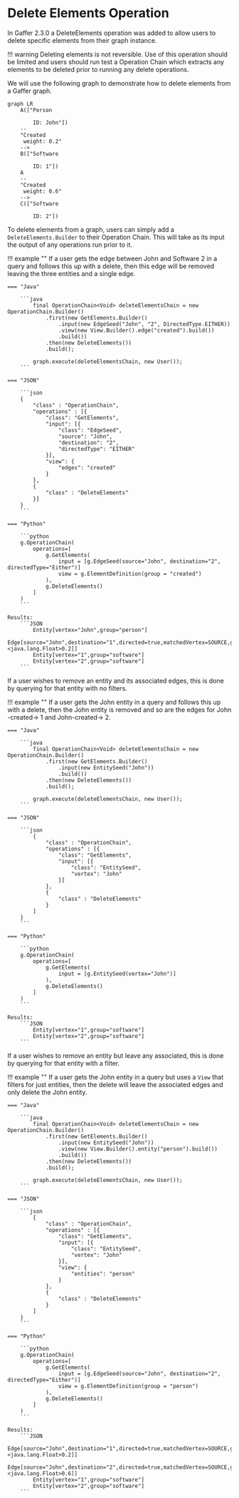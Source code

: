 # Delete Elements Operation

In Gaffer 2.3.0 a DeleteElements operation was added to allow users
to delete specific elements from their graph instance.

!!! warning
    Deleting elements is not reversible. Use of this operation should be
    limited and users should run test a Operation Chain which extracts any elements
    to be deleted prior to running any delete operations.

We will use the following graph to demonstrate how to delete elements from a
Gaffer graph.

```mermaid
graph LR
    A(["Person

        ID: John"])
    --
    "Created
     weight: 0.2"
    -->
    B(["Software

        ID: 1"])
    A
    --
    "Created
     weight: 0.6"
    -->
    C(["Software

        ID: 2"])
```

To delete elements from a graph, users can simply add a `DeleteElements.Builder` to their
Operation Chain. This will take as its input the output of any operations run prior to it.


!!! example ""
    If a user gets the edge between John and Software 2 in a query and follows this
    up with a delete, then this edge will be removed leaving the three entities and a single edge.

    === "Java"

        ```java
            final OperationChain<Void> deleteElementsChain = new OperationChain.Builder()
                .first(new GetElements.Builder()
                    .input(new EdgeSeed("John", "2", DirectedType.EITHER))
                    .view(new View.Builder().edge("created").build())
                    .build())
                .then(new DeleteElements())
                .build();

            graph.execute(deleteElementsChain, new User());
        ```

    === "JSON"

        ```json
        {
            "class" : "OperationChain",
            "operations" : [{
                "class": "GetElements",
                "input": [{
                    "class": "EdgeSeed",
                    "source": "John",
                    "destination": "2",
                    "directedType": "EITHER"
                }],
                "view": {
                    "edges": "created"
                }
            },
            {
                "class" : "DeleteElements"
            }]
        }
        ```

    === "Python"

        ```python
        g.OperationChain(
            operations=[
                g.GetElements(
                    input = [g.EdgeSeed(source="John", destination="2", directedType="Either")]
                    view = g.ElementDefinition(group = "created")
                ),
                g.DeleteElements()
            ]
        )
        ```

    Results:
        ```JSON
            Entity[vertex="John",group="person"]
            Edge[source="John",destination="1",directed=true,matchedVertex=SOURCE,group="created",properties=Properties[weight=<java.lang.Float>0.2]]
            Entity[vertex="1",group="software"]
            Entity[vertex="2",group="software"]
        ```

If a user wishes to remove an entity and its associated edges, this is done by
querying for that entity with no filters.

!!! example ""
    If a user gets the John entity in a query and follows this up with a delete,
    then the John entity is removed and so are the edges for John -created-> 1
    and John-created-> 2.

    === "Java"

        ```java
            final OperationChain<Void> deleteElementsChain = new OperationChain.Builder()
                .first(new GetElements.Builder()
                    .input(new EntitySeed("John"))
                    .build())
                .then(new DeleteElements())
                .build();

            graph.execute(deleteElementsChain, new User());
        ```

    === "JSON"

        ```json
            {
                "class" : "OperationChain",
                "operations" : [{
                    "class": "GetElements",
                    "input": [{
                        "class": "EntitySeed",
                        "vertex": "John"
                    }]
                },
                {
                    "class" : "DeleteElements"
                }
            ]
        }
        ```

    === "Python"

        ```python
        g.OperationChain(
            operations=[
                g.GetElements(
                    input = [g.EntitySeed(vertex="John")]
                ),
                g.DeleteElements()
            ]
        )
        ```

    Results:
        ```JSON
            Entity[vertex="1",group="software"]
            Entity[vertex="2",group="software"]
        ```

If a user wishes to remove an entity but leave any associated, this is done by
querying for that entity with a filter.

!!! example ""
    If a user gets the John entity in a query but uses a `View` that filters for just entities, then the
    delete will leave the associated edges and only delete the John entity.

    === "Java"

        ```java
            final OperationChain<Void> deleteElementsChain = new OperationChain.Builder()
                .first(new GetElements.Builder()
                    .input(new EntitySeed("John"))
                    .view(new View.Builder().entity("person").build())
                    .build())
                .then(new DeleteElements())
                .build();

            graph.execute(deleteElementsChain, new User());
        ```

    === "JSON"

        ```json
            {
                "class" : "OperationChain",
                "operations" : [{
                    "class": "GetElements",
                    "input": [{
                        "class": "EntitySeed",
                        "vertex": "John"
                    }],
                    "view": {
                        "entities": "person"
                    }
                },
                {
                    "class" : "DeleteElements"
                }
            ]
        }
        ```

    === "Python"

        ```python
        g.OperationChain(
            operations=[
                g.GetElements(
                    input = [g.EdgeSeed(source="John", destination="2", directedType="Either")]
                    view = g.ElementDefinition(group = "person")
                ),
                g.DeleteElements()
            ]
        )
        ```

    Results:
        ```JSON
            Edge[source="John",destination="1",directed=true,matchedVertex=SOURCE,group="created",properties=Properties[weight=<java.lang.Float>0.2]]
            Edge[source="John",destination="2",directed=true,matchedVertex=SOURCE,group="created",properties=Properties[weight=<java.lang.Float>0.6]]
            Entity[vertex="1",group="software"]
            Entity[vertex="2",group="software"]
        ```
